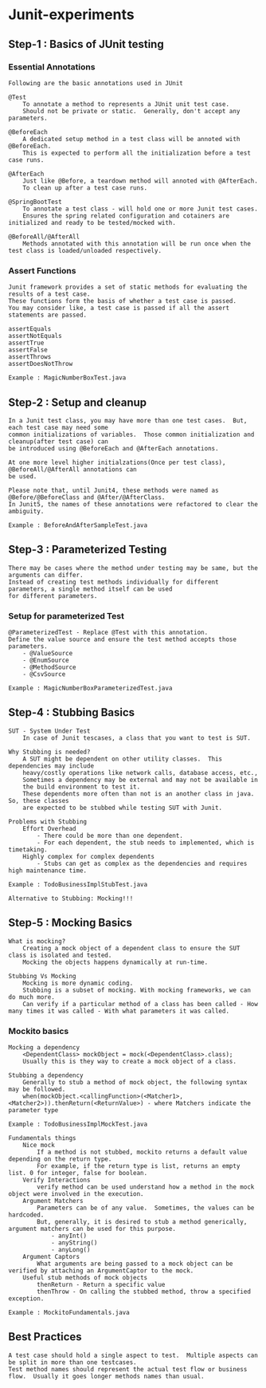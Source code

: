 # Junit-experiments

## Step-1 : Basics of JUnit testing

### Essential Annotations
    Following are the basic annotations used in JUnit
    
    @Test
        To annotate a method to represents a JUnit unit test case.
        Should not be private or static.  Generally, don't accept any parameters.

    @BeforeEach
        A dedicated setup method in a test class will be annoted with @BeforeEach.
        This is expected to perform all the initialization before a test case runs.

    @AfterEach
        Just like @Before, a teardown method will annoted with @AfterEach.
        To clean up after a test case runs.

    @SpringBootTest
        To annotate a test class - will hold one or more Junit test cases.
        Ensures the spring related configuration and cotainers are initialized and ready to be tested/mocked with.
    
    @BeforeAll/@AfterAll
        Methods annotated with this annotation will be run once when the test class is loaded/unloaded respectively.

### Assert Functions
    
    Junit framework provides a set of static methods for evaluating the results of a test case.
    These functions form the basis of whether a test case is passed.
    You may consider like, a test case is passed if all the assert statements are passed.
    
    assertEquals
    assertNotEquals
    assertTrue
    assertFalse
    assertThrows
    assertDoesNotThrow

    Example : MagicNumberBoxTest.java

## Step-2 : Setup and cleanup
    
    In a Junit test class, you may have more than one test cases.  But, each test case may need some
    common initializations of variables.  Those common initialization and cleanup(after test case) can
    be introduced using @BeforeEach and @AfterEach annotations.

    At one more level higher initialzations(Once per test class), @BeforeAll/@AfterAll annotations can 
    be used.  

    Please note that, until Junit4, these methods were named as @Before/@BeforeClass and @After/@AfterClass.
    In Junit5, the names of these annotations were refactored to clear the ambiguity.
    
    Example : BeforeAndAfterSampleTest.java

## Step-3 : Parameterized Testing

    There may be cases where the method under testing may be same, but the arguments can differ.
    Instead of creating test methods individually for different parameters, a single method itself can be used
    for different parameters. 
    
### Setup for parameterized Test

    @ParameterizedTest - Replace @Test with this annotation.
    Define the value source and ensure the test method accepts those parameters.
        - @ValueSource
        - @EnumSource
        - @MethodSource
        - @CsvSource

    Example : MagicNumberBoxParameterizedTest.java

## Step-4 : Stubbing Basics
    
    SUT - System Under Test
        In case of Junit tescases, a class that you want to test is SUT.

    Why Stubbing is needed?
        A SUT might be dependent on other utility classes.  This dependencies may include
        heavy/costly operations like network calls, database access, etc., 
        Sometimes a dependency may be external and may not be available in
        the build environment to test it.
        These dependents more often than not is an another class in java.  So, these classes
        are expected to be stubbed while testing SUT with Junit.

    Problems with Stubbing
        Effort Overhead
            - There could be more than one dependent.
            - For each dependent, the stub needs to implemented, which is timetaking.
        Highly complex for complex dependents
            - Stubs can get as complex as the dependencies and requires high maintenance time.

    Example : TodoBusinessImplStubTest.java

    Alternative to Stubbing: Mocking!!!

## Step-5 : Mocking Basics

    What is mocking?
        Creating a mock object of a dependent class to ensure the SUT class is isolated and tested.
        Mocking the objects happens dynamically at run-time.

    Stubbing Vs Mocking
        Mocking is more dynamic coding.
        Stubbing is a subset of mocking. With mocking frameworks, we can do much more.
        Can verify if a particular method of a class has been called - How many times it was called - With what parameters it was called. 

### Mockito basics

    Mocking a dependency
        <DependentClass> mockObject = mock(<DependentClass>.class);   
        Usually this is they way to create a mock object of a class.  

    Stubbing a dependency
        Generally to stub a method of mock object, the following syntax may be followed.
        when(mockObject.<callingFunction>(<Matcher1>, <Matcher2>)).thenReturn(<ReturnValue>) - where Matchers indicate the parameter type

    Example : TodoBusinessImplMockTest.java

    Fundamentals things
        Nice mock
            If a method is not stubbed, mockito returns a default value depending on the return type.
            For example, if the return type is list, returns an empty list. 0 for integer, false for boolean.
        Verify Interactions
            verify method can be used understand how a method in the mock object were involved in the execution.
        Argument Matchers
            Parameters can be of any value.  Sometimes, the values can be hardcoded.
            But, generally, it is desired to stub a method generically, argument matchers can be used for this purpose.
                - anyInt()
                - anyString()
                - anyLong()
        Argument Captors
            What arguments are being passed to a mock object can be verified by attaching an ArgumentCaptor to the mock.
        Useful stub methods of mock objects
            thenReturn - Return a specific value
            thenThrow - On calling the stubbed method, throw a specified exception.

    Example : MockitoFundamentals.java
    

## Best Practices
    
    A test case should hold a single aspect to test.  Multiple aspects can be split in more than one testcases. 
    Test method names should represent the actual test flow or business flow.  Usually it goes longer methods names than usual.
    
    